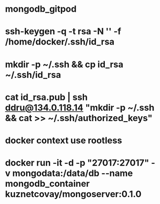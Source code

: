 # mongodb_gitpod

# ssh-keygen -q -t rsa -N '' -f /home/docker/.ssh/id_rsa

# mkdir -p ~/.ssh && cp id_rsa ~/.ssh/id_rsa
# cat id_rsa.pub | ssh ddru@134.0.118.14 "mkdir -p ~/.ssh && cat >> ~/.ssh/authorized_keys"
# docker context use rootless
# docker run -it -d -p "27017:27017" -v mongodata:/data/db --name mongodb_container kuznetcovay/mongoserver:0.1.0
